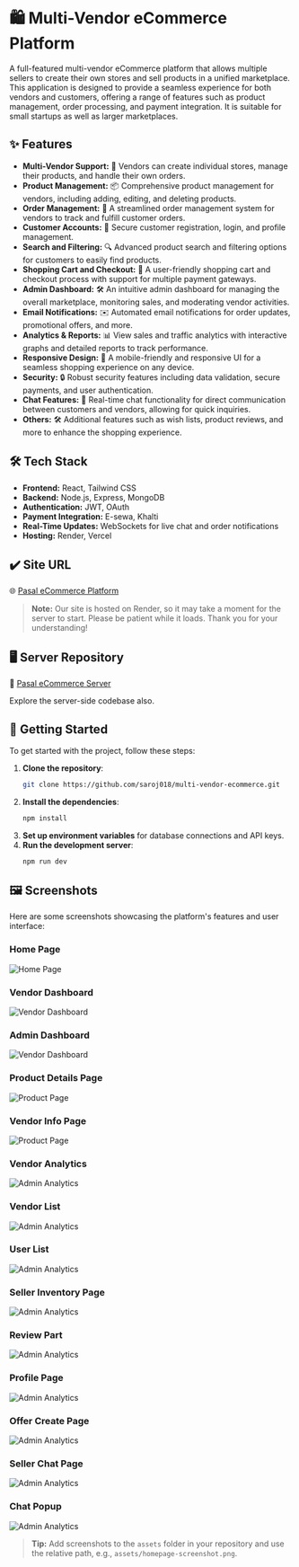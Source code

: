 # 🛍️ Multi-Vendor eCommerce Platform

A full-featured multi-vendor eCommerce platform that allows multiple sellers to create their own stores and sell products in a unified marketplace. This application is designed to provide a seamless experience for both vendors and customers, offering a range of features such as product management, order processing, and payment integration. It is suitable for small startups as well as larger marketplaces.

## ✨ Features

- **Multi-Vendor Support:** 🛒 Vendors can create individual stores, manage their products, and handle their own orders.
- **Product Management:** 📦 Comprehensive product management for vendors, including adding, editing, and deleting products.
- **Order Management:** 📑 A streamlined order management system for vendors to track and fulfill customer orders.
- **Customer Accounts:** 👤 Secure customer registration, login, and profile management.
- **Search and Filtering:** 🔍 Advanced product search and filtering options for customers to easily find products.
- **Shopping Cart and Checkout:** 🛒 A user-friendly shopping cart and checkout process with support for multiple payment gateways.
- **Admin Dashboard:** 🛠️ An intuitive admin dashboard for managing the overall marketplace, monitoring sales, and moderating vendor activities.
- **Email Notifications:** ✉️ Automated email notifications for order updates, promotional offers, and more.
- **Analytics & Reports:** 📊 View sales and traffic analytics with interactive graphs and detailed reports to track performance.
- **Responsive Design:** 📱 A mobile-friendly and responsive UI for a seamless shopping experience on any device.
- **Security:** 🔒 Robust security features including data validation, secure payments, and user authentication.
- **Chat Features:** 💬 Real-time chat functionality for direct communication between customers and vendors, allowing for quick inquiries.
- **Others:** 🛠 Additional features such as wish lists, product reviews, and more to enhance the shopping experience.

## 🛠️ Tech Stack

- **Frontend:** React, Tailwind CSS
- **Backend:** Node.js, Express, MongoDB
- **Authentication:** JWT, OAuth
- **Payment Integration:** E-sewa, Khalti
- **Real-Time Updates:** WebSockets for live chat and order notifications
- **Hosting:** Render, Vercel

## ✔️ Site URL

🌐 [Pasal eCommerce Platform](https://pasal-ecommerce-client.vercel.app/)

> **Note:** Our site is hosted on Render, so it may take a moment for the server to start. Please be patient while it loads. Thank you for your understanding!

## 🖥️ Server Repository

📂 [Pasal eCommerce Server](https://github.com/saroj018/pasal-ecommerce-server)

Explore the server-side codebase also.

## 🚀 Getting Started

To get started with the project, follow these steps:

1. **Clone the repository**:
   ```bash
   git clone https://github.com/saroj018/multi-vendor-ecommerce.git
   ```
2. **Install the dependencies**:
   ```bash
   npm install
   ```
3. **Set up environment variables** for database connections and API keys.
4. **Run the development server**:
   ```bash
   npm run dev
   ```

## 🖼️ Screenshots

Here are some screenshots showcasing the platform's features and user interface:

### Home Page

![Home Page](src/assets/homepage.png)

### Vendor Dashboard

![Vendor Dashboard](src/assets/seller-dashboard.png)

### Admin Dashboard

![Vendor Dashboard](src/assets/admin-dashboard.png)

### Product Details Page

![Product Page](src/assets/product-details%20page.png)

### Vendor Info Page

![Product Page](src/assets/vendor-info-page.png)

### Vendor Analytics

![Admin Analytics](src/assets/vendor-analytics-graph.png)

### Vendor List

![Admin Analytics](src/assets/vendor%20list%20page.png)

### User List

![Admin Analytics](src/assets/user%20list%20page.png)

### Seller Inventory Page

![Admin Analytics](src/assets/seller-inventorypage.png)

### Review Part

![Admin Analytics](src/assets/review-part.png)

### Profile Page

![Admin Analytics](src/assets/profile-page.png)

### Offer Create Page

![Admin Analytics](src/assets/offer%20create%20page.png)

### Seller Chat Page

![Admin Analytics](src/assets/seller-chatpage.png)

### Chat Popup

![Admin Analytics](src/assets/chat-box.png)

> **Tip:** Add screenshots to the `assets` folder in your repository and use the relative path, e.g., `assets/homepage-screenshot.png`.
